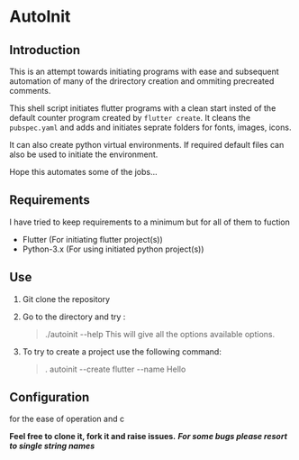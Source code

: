 # AutoInit

## Introduction

This is an attempt towards initiating programs with ease and subsequent automation of many of the drirectory creation and ommiting precreated comments.

This shell script initiates flutter programs with a clean start insted of the default counter program created by ```flutter create```. It cleans the ```pubspec.yaml``` and adds and initiates seprate folders for fonts, images, icons.

It can also create python virtual environments. If required default files can also be used to initiate the environment.

Hope this automates some of the jobs...

## Requirements

I have tried to keep requirements to a minimum but for all of them to fuction

- Flutter (For initiating flutter project(s))
- Python-3.x (For using initiated python project(s))

## Use

1. Git clone the repository

2. Go to the directory and try :

    > ./autoinit --help
    This will give all the options available options.

3. To try to create a project use the following command:
    > . autoinit --create flutter --name Hello

## Configuration

for the ease of operation and c

**Feel free to clone it, fork it and raise issues.**
***For some bugs please resort to single string names*** 